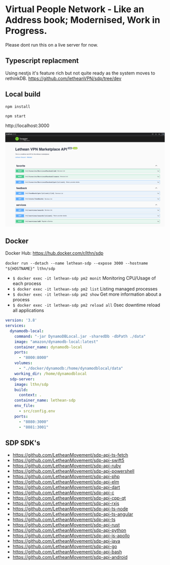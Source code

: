 # Virtual People Network - Like an Address book; Modernised, Work in Progress.

Please dont run this on a live server for now.

## Typescript replacment

Using nestjs it's feature rich but not quite ready as the system moves to rethinkDB. 
https://github.com/letheanVPN/sdp/tree/dev

## Local build

```text
npm install
```

```text
npm start
```

http://localhost:3000

![img.png](.github/img.png)

## Docker

Docker Hub: https://hub.docker.com/r/lthn/sdp

`docker run --detach --name lethean-sdp --expose 3000 --hostname "${HOSTNAME}" lthn/sdp `

- `$ docker exec -it lethean-sdp pm2 monit` 	    Monitoring CPU/Usage of each process
- `$ docker exec -it lethean-sdp pm2 list`	        Listing managed processes
- `$ docker exec -it lethean-sdp pm2 show`	        Get more information about a process
- `$ docker exec -it lethean-sdp pm2 reload all`	0sec downtime reload all applications

```yaml
version: '3.8'
services:
  dynamodb-local:
    command: "-jar DynamoDBLocal.jar -sharedDb -dbPath ./data"
    image: "amazon/dynamodb-local:latest"
    container_name: dynamodb-local
    ports:
      - "8000:8000"
    volumes:
      - "./docker/dynamodb:/home/dynamodblocal/data"
    working_dir: /home/dynamodblocal
  sdp-server:
    image: lthn/sdp
    build:
      context: .
    container_name: lethean-sdp
    env_file:
      - src/config.env
    ports:
      - "8080:3000"
      - "8081:3001"
```

## SDP SDK's

- https://github.com/LetheanMovement/sdp-api-ts-fetch
- https://github.com/LetheanMovement/sdp-api-swift5
- https://github.com/LetheanMovement/sdp-api-ruby
- https://github.com/LetheanMovement/sdp-api-powershell
- https://github.com/LetheanMovement/sdp-api-php
- https://github.com/LetheanMovement/sdp-api-elm
- https://github.com/LetheanMovement/sdp-api-dart
- https://github.com/LetheanMovement/sdp-api-c
- https://github.com/LetheanMovement/sdp-api-cpp-qt
- https://github.com/LetheanMovement/sdp-api-rxjs
- https://github.com/LetheanMovement/sdp-api-ts-node
- https://github.com/LetheanMovement/sdp-api-ts-angular
- https://github.com/LetheanMovement/sdp-api-ts
- https://github.com/LetheanMovement/sdp-api-rust
- https://github.com/LetheanMovement/sdp-api-python
- https://github.com/LetheanMovement/sdp-api-js-apollo
- https://github.com/LetheanMovement/sdp-api-java
- https://github.com/LetheanMovement/sdp-api-go
- https://github.com/LetheanMovement/sdp-api-bash
- https://github.com/LetheanMovement/sdp-api-android
